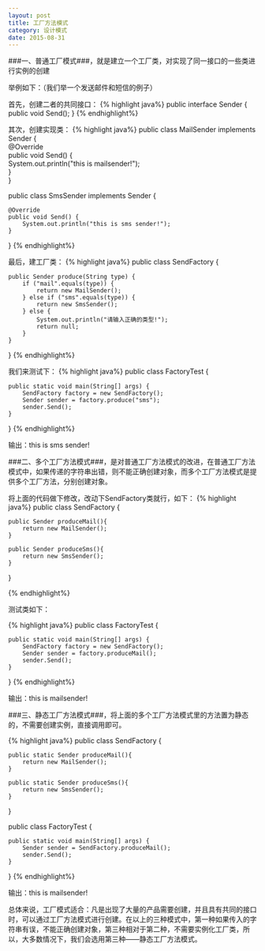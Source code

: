 ```yaml
---
layout: post
title: 工厂方法模式
category: 设计模式
date: 2015-08-31
---
```


###一、普通工厂模式###，就是建立一个工厂类，对实现了同一接口的一些类进行实例的创建

举例如下：（我们举一个发送邮件和短信的例子）

首先，创建二者的共同接口：
{% highlight java%}
public interface Sender {
	public void Send();
}
{% endhighlight%}

其次，创建实现类：
{% highlight java%}
public class MailSender implements Sender {  
    @Override  
    public void Send() {  
        System.out.println("this is mailsender!");  
    }  
}

public class SmsSender implements Sender {  
  
    @Override  
    public void Send() {  
        System.out.println("this is sms sender!");  
    }  
}
{% endhighlight%}

最后，建工厂类：
{% highlight java%}
public class SendFactory {

	public Sender produce(String type) {
		if ("mail".equals(type)) {
			return new MailSender();
		} else if ("sms".equals(type)) {
			return new SmsSender();
		} else {
			System.out.println("请输入正确的类型!");
			return null;
		}
	}
}
{% endhighlight%}

我们来测试下：
{% highlight java%}
public class FactoryTest {

	public static void main(String[] args) {
		SendFactory factory = new SendFactory();
		Sender sender = factory.produce("sms");
		sender.Send();
	}
}
{% endhighlight%}

输出：this is sms sender!

<!-- more-->

###二、多个工厂方法模式###，是对普通工厂方法模式的改进，在普通工厂方法模式中，如果传递的字符串出错，则不能正确创建对象，而多个工厂方法模式是提供多个工厂方法，分别创建对象。

将上面的代码做下修改，改动下SendFactory类就行，如下：
{% highlight java%}
public class SendFactory {
	
	public Sender produceMail(){
		return new MailSender();
	}
	
	public Sender produceSms(){
		return new SmsSender();
	}
}

{% endhighlight%}

测试类如下：

{% highlight java%}
public class FactoryTest {

	public static void main(String[] args) {
		SendFactory factory = new SendFactory();
		Sender sender = factory.produceMail();
		sender.Send();
	}
}
{% endhighlight%}

输出：this is mailsender!

###三、静态工厂方法模式###，将上面的多个工厂方法模式里的方法置为静态的，不需要创建实例，直接调用即可。

{% highlight java%}
public class SendFactory {
	
	public static Sender produceMail(){
		return new MailSender();
	}
	
	public static Sender produceSms(){
		return new SmsSender();
	}
}


public class FactoryTest {

	public static void main(String[] args) {	
		Sender sender = SendFactory.produceMail();
		sender.Send();
	}
}
{% endhighlight%}

输出：this is mailsender!

总体来说，工厂模式适合：凡是出现了大量的产品需要创建，并且具有共同的接口时，可以通过工厂方法模式进行创建。在以上的三种模式中，第一种如果传入的字符串有误，不能正确创建对象，第三种相对于第二种，不需要实例化工厂类，所以，大多数情况下，我们会选用第三种——静态工厂方法模式。

